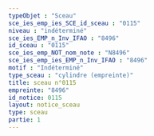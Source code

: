 ```yaml
---
typeObjet : "Sceau"
sce_ies_emp_ies_SCE_id_sceau : "0115"
niveau : "indéterminé"
sce_ies_EMP_n_Inv_IFAO : "8496"
id_sceau : "0115"
sce_ies_emp_NOT_nom_note : "N8496"
sce_ies_emp_ies_EMP_n_Inv_IFAO : "8496"
motif : "Indéterminé"
type_sceau : "cylindre (empreinte)"
title: sceau n°0115
empreinte: "8496"
id_notice: 0115
layout: notice_sceau
type: sceau
partie: 1
---
```

